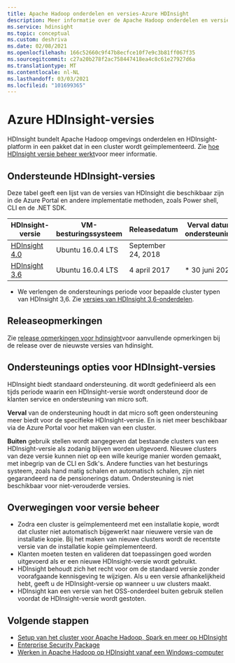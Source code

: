 ```yaml
---
title: Apache Hadoop onderdelen en versies-Azure HDInsight
description: Meer informatie over de Apache Hadoop onderdelen en versies in azure HDInsight.
ms.service: hdinsight
ms.topic: conceptual
ms.custom: deshriva
ms.date: 02/08/2021
ms.openlocfilehash: 166c52660c9f47b8ecfce10f7e9c3b81ff067f35
ms.sourcegitcommit: c27a20b278f2ac758447418ea4c8c61e27927d6a
ms.translationtype: MT
ms.contentlocale: nl-NL
ms.lasthandoff: 03/03/2021
ms.locfileid: "101699365"
---
```

# <a name="azure-hdinsight-versions"></a>Azure HDInsight-versies

HDInsight bundelt Apache Hadoop omgevings onderdelen en HDInsight-platform in een pakket dat in een cluster wordt geïmplementeerd. Zie [hoe HDInsight versie beheer werkt](hdinsight-overview-versioning.md)voor meer informatie.

## <a name="supported-hdinsight-versions"></a>Ondersteunde HDInsight-versies

Deze tabel geeft een lijst van de versies van HDInsight die beschikbaar zijn in de Azure Portal en andere implementatie methoden, zoals Power shell, CLI en de .NET SDK.

| HDInsight-versie | VM-besturingssysteem | Releasedatum | Verval datum ondersteuning | Buitengebruikstellings datum | Hoge beschikbaarheid |
| --- | --- | --- | --- | --- | --- |
| [HDInsight 4.0](hdinsight-40-component-versioning.md) |Ubuntu 16.0.4 LTS |September 24, 2018 | | |Ja |
| [HDInsight 3,6](hdinsight-36-component-versioning.md) |Ubuntu 16.0.4 LTS |4 april 2017      | * 30 juni 2021 |30 juni 2021 |Ja |

* We verlengen de ondersteunings periode voor bepaalde cluster typen van HDInsight 3,6. Zie [versies van HDInsight 3,6-onderdelen](hdinsight-36-component-versioning.md).

## <a name="release-notes"></a>Releaseopmerkingen

Zie [release opmerkingen voor hdinsight](hdinsight-release-notes.md)voor aanvullende opmerkingen bij de release over de nieuwste versies van hdinsight.

## <a name="support-options-for-hdinsight-versions"></a>Ondersteunings opties voor HDInsight-versies

HDInsight biedt standaard ondersteuning. dit wordt gedefinieerd als een tijds periode waarin een HDInsight-versie wordt ondersteund door de klanten service en ondersteuning van micro soft.

**Verval** van de ondersteuning houdt in dat micro soft geen ondersteuning meer biedt voor de specifieke HDInsight-versie. En is niet meer beschikbaar via de Azure Portal voor het maken van een cluster.

**Buiten** gebruik stellen wordt aangegeven dat bestaande clusters van een HDInsight-versie als zodanig blijven worden uitgevoerd. Nieuwe clusters van deze versie kunnen niet op een wille keurige manier worden gemaakt, met inbegrip van de CLI en Sdk's. Andere functies van het besturings systeem, zoals hand matig schalen en automatisch schalen, zijn niet gegarandeerd na de pensionerings datum. Ondersteuning is niet beschikbaar voor niet-verouderde versies.

## <a name="versioning-considerations"></a>Overwegingen voor versie beheer
- Zodra een cluster is geïmplementeerd met een installatie kopie, wordt dat cluster niet automatisch bijgewerkt naar nieuwere versie van de installatie kopie. Bij het maken van nieuwe clusters wordt de recentste versie van de installatie kopie geïmplementeerd.
- Klanten moeten testen en valideren dat toepassingen goed worden uitgevoerd als er een nieuwe HDInsight-versie wordt gebruikt.
- HDInsight behoudt zich het recht voor om de standaard versie zonder voorafgaande kennisgeving te wijzigen. Als u een versie afhankelijkheid hebt, geeft u de HDInsight-versie op wanneer u uw clusters maakt.
- HDInsight kan een versie van het OSS-onderdeel buiten gebruik stellen voordat de HDInsight-versie wordt gestoten.

## <a name="next-steps"></a>Volgende stappen

- [Setup van het cluster voor Apache Hadoop, Spark en meer op HDInsight](hdinsight-hadoop-provision-linux-clusters.md)
- [Enterprise Security Package](./enterprise-security-package.md)
- [Werken in Apache Hadoop op HDInsight vanaf een Windows-computer](hdinsight-hadoop-windows-tools.md)